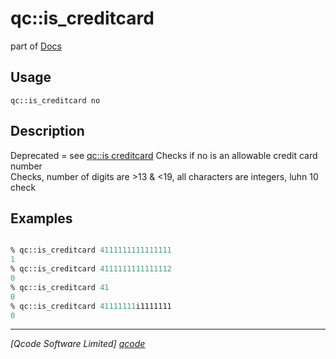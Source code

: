 qc::is_creditcard
=================

part of [Docs](../index.md)

Usage
-----
`qc::is_creditcard no`

Description
-----------
Deprecated = see [qc::is creditcard]
Checks if no is an allowable credit card number<br/>Checks, number of digits are >13 & <19, all characters are integers, luhn 10 check

Examples
--------
```tcl

% qc::is_creditcard 4111111111111111
1
% qc::is_creditcard 4111111111111112
0
% qc::is_creditcard 41
0
% qc::is_creditcard 41111111i1111111
0
```

----------------------------------
*[Qcode Software Limited] [qcode]*

[qcode]: http://www.qcode.co.uk "Qcode Software"
[qc::is creditcard]: is-creditcard.md